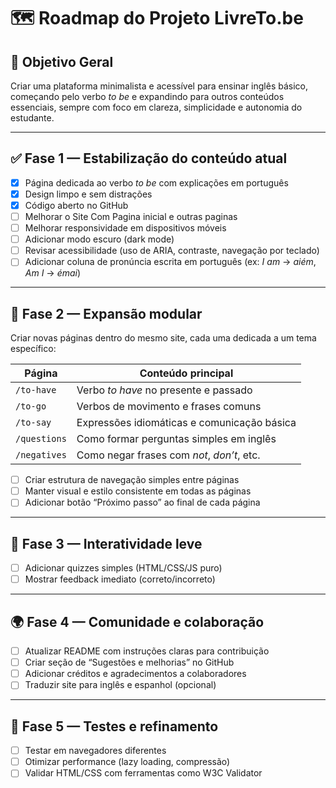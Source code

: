 # 🗺️ Roadmap do Projeto LivreTo.be

## 🎯 Objetivo Geral
Criar uma plataforma minimalista e acessível para ensinar inglês básico, começando pelo verbo *to be* e expandindo para outros conteúdos essenciais, sempre com foco em clareza, simplicidade e autonomia do estudante.

---

## ✅ Fase 1 — Estabilização do conteúdo atual
- [x] Página dedicada ao verbo *to be* com explicações em português
- [x] Design limpo e sem distrações
- [x] Código aberto no GitHub
- [ ] Melhorar o Site Com Pagina inicial e outras paginas
- [ ] Melhorar responsividade em dispositivos móveis
- [ ] Adicionar modo escuro (dark mode)
- [ ] Revisar acessibilidade (uso de ARIA, contraste, navegação por teclado)
- [ ] Adicionar coluna de pronúncia escrita em português (ex: *I am* → *aiém*, *Am I* → *émai*)

---

## 🚀 Fase 2 — Expansão modular
Criar novas páginas dentro do mesmo site, cada uma dedicada a um tema específico:

| Página         | Conteúdo principal                          |
|----------------|---------------------------------------------|
| `/to-have`     | Verbo *to have* no presente e passado       |
| `/to-go`       | Verbos de movimento e frases comuns         |
| `/to-say`      | Expressões idiomáticas e comunicação básica |
| `/questions`   | Como formar perguntas simples em inglês     |
| `/negatives`   | Como negar frases com *not*, *don’t*, etc.  |

- [ ] Criar estrutura de navegação simples entre páginas
- [ ] Manter visual e estilo consistente em todas as páginas
- [ ] Adicionar botão “Próximo passo” ao final de cada página

---

## 🧠 Fase 3 — Interatividade leve
- [ ] Adicionar quizzes simples (HTML/CSS/JS puro)
- [ ] Mostrar feedback imediato (correto/incorreto)

---

## 🌍 Fase 4 — Comunidade e colaboração
- [ ] Atualizar README com instruções claras para contribuição
- [ ] Criar seção de “Sugestões e melhorias” no GitHub
- [ ] Adicionar créditos e agradecimentos a colaboradores
- [ ] Traduzir site para inglês e espanhol (opcional)

---

## 🧪 Fase 5 — Testes e refinamento
- [ ] Testar em navegadores diferentes
- [ ] Otimizar performance (lazy loading, compressão)
- [ ] Validar HTML/CSS com ferramentas como W3C Validator